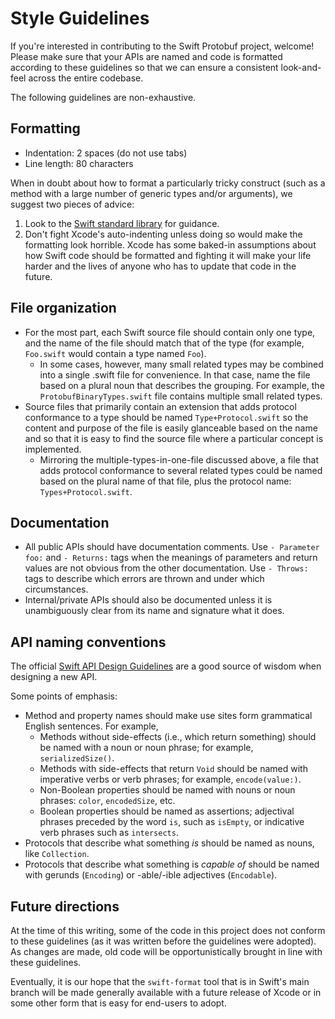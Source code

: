 # Style Guidelines

If you're interested in contributing to the Swift Protobuf project, welcome!
Please make sure that your APIs are named and code is formatted according to
these guidelines so that we can ensure a consistent look-and-feel across the
entire codebase.

The following guidelines are non-exhaustive.

## Formatting

* Indentation: 2 spaces (do not use tabs)
* Line length: 80 characters

When in doubt about how to format a particularly tricky construct (such as
a method with a large number of generic types and/or arguments), we suggest
two pieces of advice:

1. Look to the
   [Swift standard library](https://github.com/swiftlang/swift/tree/main/stdlib/public/core)
   for guidance.
1. Don't fight Xcode's auto-indenting unless doing so would make the
   formatting look horrible. Xcode has some baked-in assumptions about how
   Swift code should be formatted and fighting it will make your life harder
   and the lives of anyone who has to update that code in the future.

## File organization

* For the most part, each Swift source file should contain only one type, and
  the name of the file should match that of the type (for example, `Foo.swift`
  would contain a type named `Foo`).
  * In some cases, however, many small related types may be combined into a
    single .swift file for convenience. In that case, name the file based on a
    plural noun that describes the grouping. For example, the
    `ProtobufBinaryTypes.swift` file contains multiple small related types.
* Source files that primarily contain an extension that adds protocol
  conformance to a type should be named `Type+Protocol.swift` so the content
  and purpose of the file is easily glanceable based on the name and so that it
  is easy to find the source file where a particular concept is implemented.
  * Mirroring the multiple-types-in-one-file discussed above, a file that adds
    protocol conformance to several related types could be named based on the
    plural name of that file, plus the protocol name: `Types+Protocol.swift`.

## Documentation

* All public APIs should have documentation comments. Use `- Parameter foo:`
  and `- Returns:` tags when the meanings of parameters and return values are
  not obvious from the other documentation. Use `- Throws:` tags to describe
  which errors are thrown and under which circumstances.
* Internal/private APIs should also be documented unless it is unambiguously
  clear from its name and signature what it does.

## API naming conventions

The official
[Swift API Design Guidelines](https://swift.org/documentation/api-design-guidelines/)
are a good source of wisdom when designing a new API.

Some points of emphasis:

* Method and property names should make use sites form grammatical English
  sentences. For example,
  * Methods without side-effects (i.e., which return something) should be named
    with a noun or noun phrase; for example, `serializedSize()`.
  * Methods with side-effects that return `Void` should be named with
    imperative verbs or verb phrases; for example, `encode(value:)`.
  * Non-Boolean properties should be named with nouns or noun phrases: `color`,
    `encodedSize`, etc.
  * Boolean properties should be named as assertions; adjectival phrases
    preceded by the word `is`, such as `isEmpty`, or indicative verb phrases
    such as `intersects`.
* Protocols that describe what something *is* should be named as nouns, like
  `Collection`.
* Protocols that describe what something is *capable of* should be named with
  gerunds (`Encoding`) or -able/-ible adjectives (`Encodable`).

## Future directions

At the time of this writing, some of the code in this project does not conform
to these guidelines (as it was written before the guidelines were adopted). As
changes are made, old code will be opportunistically brought in line with these
guidelines.

Eventually, it is our hope that the `swift-format` tool that is in Swift's
main branch will be made generally available with a future release of Xcode
or in some other form that is easy for end-users to adopt.
